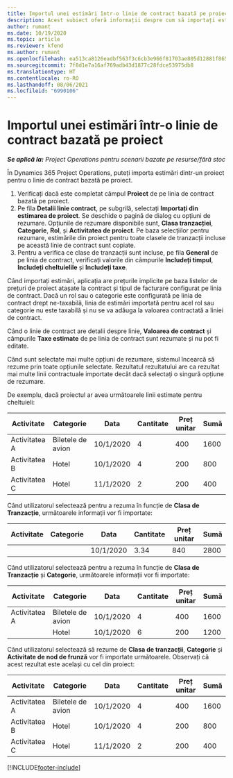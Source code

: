 ```yaml
---
title: Importul unei estimări într-o linie de contract bazată pe proiect
description: Acest subiect oferă informații despre cum să importați estimările dintr-un proiect într-o linie de contract.
author: rumant
ms.date: 10/19/2020
ms.topic: article
ms.reviewer: kfend
ms.author: rumant
ms.openlocfilehash: ea513ca8126eadbf563f3c6cb3e966f81703ae805d12881f865cdc1dd77e191d
ms.sourcegitcommit: 7f8d1e7a16af769adb43d1877c28fdce53975db8
ms.translationtype: HT
ms.contentlocale: ro-RO
ms.lasthandoff: 08/06/2021
ms.locfileid: "6990106"
---
```

# <a name="import-an-estimate-to-a-project-based-contract-line"></a>Importul unei estimări într-o linie de contract bazată pe proiect

_**Se aplică la:** Project Operations pentru scenarii bazate pe resurse/fără stoc_

În Dynamics 365 Project Operations, puteți importa estimări dintr-un proiect pentru o linie de contract bazată pe proiect.

1. Verificați dacă este completat câmpul **Proiect** de pe linia de contract bazată pe proiect.
2. Pe fila **Detalii linie contract**, pe subgrilă, selectați **Importați din estimarea de proiect**. Se deschide o pagină de dialog cu opțiuni de rezumare. Opțiunile de rezumare disponibile sunt, **Clasa tranzacției**, **Categorie**, **Rol**, și **Activitatea de proiect**. Pe baza selecțiilor pentru rezumare, estimările din proiect pentru toate clasele de tranzacții incluse pe această linie de contract sunt copiate. 
3. Pentru a verifica ce clase de tranzacții sunt incluse, pe fila **General** de pe linia de contract, verificați valorile din câmpurile **Includeți timpul**, **Includeți cheltuielile** și **Includeți taxe**.

Când importați estimări, aplicația are prețurile implicite pe baza listelor de prețuri de proiect atașate la contract și tipul de facturare configurat pe linia de contract. Dacă un rol sau o categorie este configurată pe linia de contract drept ne-taxabilă, linia de estimări importată pentru acel rol sau categorie nu este taxabilă și nu se va adăuga la valoarea contractată a liniei de contract.

Când o linie de contract are detalii despre linie, **Valoarea de contract** și câmpurile **Taxe estimate** de pe linia de contract sunt rezumate și nu pot fi editate.

Când sunt selectate mai multe opțiuni de rezumare, sistemul încearcă să rezume prin toate opțiunile selectate. Rezultatul rezultatului are ca rezultat mai multe linii contractuale importate decât dacă selectați o singură opțiune de rezumare.

De exemplu, dacă proiectul ar avea următoarele linii estimate pentru cheltuieli:

| Activitate | Categorie | Data | Cantitate | Preț unitar | Sumă |
| --- | --- | --- | --- | --- | --- |
| Activitatea A | Biletele de avion | 10/1/2020 | 4 | 400 | 1600 |
| Activitatea B | Hotel | 10/1/2020 | 4 | 200 | 800 |
| Activitatea C | Hotel | 11/1/2020 | 2 | 200 | 400 |

Când utilizatorul selectează pentru a rezuma în funcție de **Clasa de Tranzacție**, următoarele informații vor fi importate:

| Activitate | Categorie | Data | Cantitate | Preț unitar | Sumă |
| --- | --- | --- | --- | --- | --- |
| &nbsp;  | &nbsp;  | 10/1/2020 | 3.34 | 840 | 2800 |

Când utilizatorul selectează pentru a rezuma în funcție de **Clasa de Tranzacție** și **Categorie**, următoarele informații vor fi importate:

| Activitate | Categorie | Data | Cantitate | Preț unitar | Sumă |
| --- | --- | --- | --- | --- | --- |
| Activitatea A | Biletele de avion | 10/1/2020 | 4 | 400 | 1600 |
| &nbsp;  | Hotel | 10/1/2020 | 6 | 200 | 1200 |

Când utilizatorul selectează să rezume de **Clasa de tranzacții**, **Categorie** și **Activitate de nod de frunză** vor fi importate următoarele. Observați că acest rezultat este același cu cel din proiect:

| Activitate | Categorie | Data | Cantitate | Preț unitar | Sumă |
| --- | --- | --- | --- | --- | --- |
| Activitatea A | Biletele de avion | 10/1/2020 | 4 | 400 | 1600 |
| Activitatea B | Hotel | 10/1/2020 | 4 | 200 | 800 |
| Activitatea C | Hotel | 11/1/2020 | 2 | 200 | 400 |


[!INCLUDE[footer-include](../includes/footer-banner.md)]